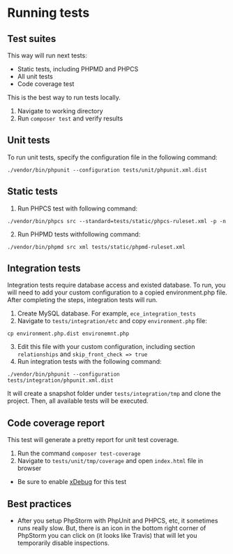 # Running tests

## Test suites

This way will run next tests:

- Static tests, including PHPMD and PHPCS
- All unit tests
- Code coverage test

This is the best way to run tests locally.

1. Navigate to working directory
2. Run `composer test` and verify results

## Unit tests

To run unit tests, specify the configuration file in the following command:

```
./vendor/bin/phpunit --configuration tests/unit/phpunit.xml.dist
```

## Static tests

1. Run PHPCS test with following command:
```
./vendor/bin/phpcs src --standard=tests/static/phpcs-ruleset.xml -p -n
```
2. Run PHPMD tests withfollowing command:
```
./vendor/bin/phpmd src xml tests/static/phpmd-ruleset.xml
```

## Integration tests

Integration tests require database access and existed database. To run, you will need to add your custom configuration to a copied environment.php file. After completing the steps, integration tests will run.

1. Create MySQL database. For example, `ece_integration_tests`
2. Navigate to `tests/integration/etc` and copy `environment.php` file:
```
cp environment.php.dist environemnt.php
```
3. Edit this file with your custom configuration, including section `relationships` and `skip_front_check => true`
4. Run integration tests with the following command:
```
./vendor/bin/phpunit --configuration tests/integration/phpunit.xml.dist
```

It will create a snapshot folder under `tests/integration/tmp` and clone the project.
Then, all available tests will be executed.

## Code coverage report

This test will generate a pretty report for unit test coverage.

1. Run the command `composer test-coverage`
2. Navigate to `tests/unit/tmp/coverage` and open `index.html` file in browser
 - Be sure to enable [xDebug](http://devdocs.magento.com/guides/v2.2/cloud/howtos/debug.html) for this test

## Best practices

- After you setup PhpStorm with PhpUnit and PHPCS, etc, it sometimes runs really slow. But, there is an icon in the bottom right corner of PhpStorm you can click on (it looks like Travis) that will let you temporarily disable inspections.

